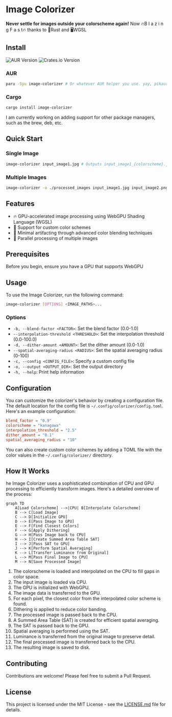 # Image Colorizer

**Never settle for images outside your colorscheme again!**
Now 🔥B l a z i n g F a s t🔥 thanks to 🦀Rust and 🖥️WGSL

## Install

![AUR Version](https://img.shields.io/aur/version/image-colorizer)
![Crates.io Version](https://img.shields.io/crates/v/image-colorizer)

### AUR

```bash
paru -Syu image-colorizer # Or whatever AUR helper you use. yay, pikaur, etc
```

### Cargo

```bash
cargo install image-colorizer
```

I am currently working on adding support for other package managers, such as the brew, deb, etc.

## Quick Start

### Single Image
```bash
image-colorizer input_image1.jpg # Outputs input_image1_{colorscheme}.jgp
```

### Multiple Images

```bash
image-colorizer -o ./processed_images input_image1.jpg input_image2.png
```

## Features

- 🔥 GPU-accelerated image processing using WebGPU Shading Language (WGSL)
- 🎨 Support for custom color schemes
- 🥷 Minimal artifacting through advanced color blending techniques
- 🤹 Parallel processing of multiple images

## Prerequisites

Before you begin, ensure you have a GPU that supports WebGPU

## Usage

To use the Image Colorizer, run the following command:

```bash
image-colorizer [OPTIONS] <IMAGE_PATHS>...
```

### Options

- `-b, --blend-factor <FACTOR>`: Set the blend factor (0.0-1.0)
- `--interpolation-threshold <THRESHOLD>`: Set the interpolation threshold (0.0-100.0)
- `-d, --dither-amount <AMOUNT>`: Set the dither amount (0.0-1.0)
- `--spatial-averaging-radius <RADIUS>`: Set the spatial averaging radius (0-100)
- `-c, --config <CONFIG_FILE>`: Specify a custom config file
- `-o, --output <OUTPUT_DIR>`: Set the output directory
- `-h, --help`: Print help information

## Configuration

You can customize the colorizer's behavior by creating a configuration file. The default location for the config file is `~/.config/colorizer/config.toml`. Here's an example configuration:

```toml
blend_factor = "0.9"
colorscheme = "kanagawa"
interpolation_threshold = "2.5"
dither_amount = "0.1"
spatial_averaging_radius = "10"
```

You can also create custom color schemes by adding a TOML file with the color values in the `~/.config/colorizer/` directory.

## How It Works

he Image Colorizer uses a sophisticated combination of CPU and GPU processing to efficiently transform images. Here's a detailed overview of the process:

```mermaid
graph TD
    A[Load Colorscheme] -->|CPU| B[Interpolate Colorscheme]
    B --> C[Load Image]
    C --> D[Initialize GPU]
    D --> E[Pass Image to GPU]
    E --> F[Find Closest Colors]
    F --> G[Apply Dithering]
    G --> H[Pass Image back to CPU]
    H --> I[Create Summed Area Table SAT]
    I --> J[Pass SAT to GPU]
    J --> K[Perform Spatial Averaging]
    K --> L[Transfer Luminance from Original]
    L --> M[Pass Final Image to CPU]
    M --> N[Save Processed Image]
```

1. The colorscheme is loaded and interpolated on the CPU to fill gaps in color space.
2. The input image is loaded via CPU.
3. The GPU is initialized with WebGPU.
4. The image data is transferred to the GPU.
5. For each pixel, the closest color from the interpolated color scheme is found.
6. Dithering is applied to reduce color banding.
7. The processed image is passed back to the CPU.
8. A Summed Area Table (SAT) is created for efficient spatial averaging.
9. The SAT is passed back to the GPU.
10. Spatial averaging is performed using the SAT.
11. Luminance is transferred from the original image to preserve detail.
12. The final processed image is transferred back to the CPU.
13. The resulting image is saved to disk.

## Contributing

Contributions are welcome! Please feel free to submit a Pull Request.

## License

This project is licensed under the MIT License - see the [LICENSE.md](LICENSE.md) file for details.
